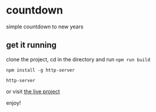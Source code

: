 # countdown
simple countdown to new years

## get it running
clone the project, cd in the directory and run
`npm run build`

`npm install -g http-server`

`http-server`

or visit [the live project](http://ameliabrown.ca/countdown/)

enjoy!
